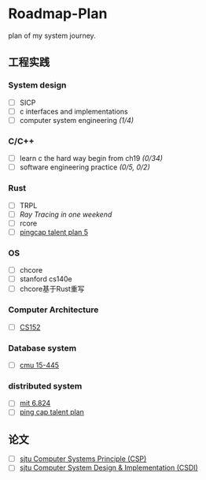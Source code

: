 # Roadmap-Plan

plan of my system journey.

## 工程实践

### System design

- [ ] SICP
- [ ] c interfaces and implementations
- [ ] computer system engineering *(1/4)*

### C/C++

- [ ] learn c the hard way begin from ch19 *(0/34)*
- [ ] software engineering practice *(0/5, 0/2)*

### Rust

- [ ] TRPL
- [ ] *Ray Tracing in one weekend*
- [ ] rcore
- [ ] [pingcap talent plan 5](https://university.pingcap.com/talent-plan/rust-programming)

### OS

- [ ] chcore
- [ ] stanford cs140e
- [ ] chcore基于Rust重写

### Computer Architecture

- [ ] [CS152](https://inst.eecs.berkeley.edu/~cs152/sp20/)

### Database system

- [ ] [cmu 15-445](https://15445.courses.cs.cmu.edu/fall2019/assignments.html)

### distributed system

- [ ] [mit 6.824](https://pdos.csail.mit.edu/6.824/schedule.html)
- [ ] [ping cap talent plan](https://university.pingcap.com/talent-plan/)

## 论文

- [ ] [sjtu Computer Systems Principle (CSP)](https://ipads.se.sjtu.edu.cn/courses/csp/)
- [ ] [sjtu Computer System Design & Implementation (CSDI)](https://ipads.se.sjtu.edu.cn/courses/csdi/)
